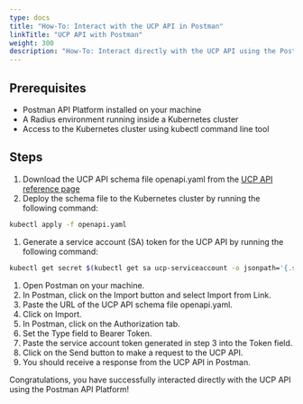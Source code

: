 ```yaml
---
type: docs
title: "How-To: Interact with the UCP API in Postman"
linkTitle: "UCP API with Postman"
weight: 300
description: "How-To: Interact directly with the UCP API using the Postman API Platform"
---
```


## Prerequisites
- Postman API Platform installed on your machine
- A Radius environment running inside a Kubernetes cluster
- Access to the Kubernetes cluster using kubectl command line tool


## Steps

1. Download the UCP API schema file openapi.yaml from the [UCP API reference page]()
1. Deploy the schema file to the Kubernetes cluster by running the following command:

```bash
kubectl apply -f openapi.yaml
```

1. Generate a service account (SA) token for the UCP API by running the following command:
```bash
kubectl get secret $(kubectl get sa ucp-serviceaccount -o jsonpath='{.secrets[0].name}') -o go-template='{{.data.token | base64decode}}'
```

1. Open Postman on your machine.
1. In Postman, click on the Import button and select Import from Link.
1. Paste the URL of the UCP API schema file openapi.yaml.
1. Click on Import.
1. In Postman, click on the Authorization tab.
1. Set the Type field to Bearer Token.
1. Paste the service account token generated in step 3 into the Token field.
1. Click on the Send button to make a request to the UCP API.
1. You should receive a response from the UCP API in Postman.

Congratulations, you have successfully interacted directly with the UCP API using the Postman API Platform!